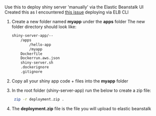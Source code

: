 Use this to deploy shiny server 'manually' via the Elastic Beanstalk UI
Created this as I encountered [this issue](https://github.com/aws/aws-elastic-beanstalk-cli/issues/53) deploying via ELB CLI

1. Create a new folder named **myapp** under the **apps** folder
    The new folder directory should look like:
    ```bash
    shiny-server-app/--
        /apps
            /hello-app
            /myapp
        Dockerfile
        Dockerrun.aws.json
        shiny-server.sh
        .dockerignore
        .gitignore
    ```
2. Copy all your shiny app code + files into the **myapp** folder

3. In the root folder (shiny-server-app) run the below to create a zip file:
    ```bash
     zip -r deployment.zip .   
    ```
   
5. The **deployment.zip** file is the file you will upload to elastic beanstalk
